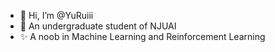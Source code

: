 - 👋 Hi, I’m @YuRuiii
- 🌱 An undergraduate student of NJUAI
- ✨ A noob in Machine Learning and Reinforcement Learning

<!---
YuRuiii/YuRuiii is a ✨ special ✨ repository because its `README.md` (this file) appears on your GitHub profile.
You can click the Preview link to take a look at your changes.
--->
